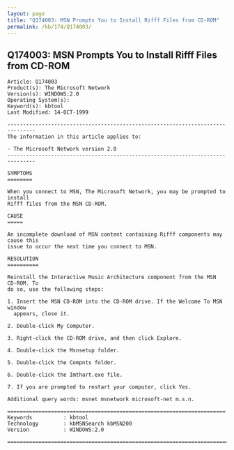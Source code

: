 ```yaml
---
layout: page
title: "Q174003: MSN Prompts You to Install Rifff Files from CD-ROM"
permalink: /kb/174/Q174003/
---
```


## Q174003: MSN Prompts You to Install Rifff Files from CD-ROM

	Article: Q174003
	Product(s): The Microsoft Network
	Version(s): WINDOWS:2.0
	Operating System(s): 
	Keyword(s): kbtool
	Last Modified: 14-OCT-1999
	
	-------------------------------------------------------------------------------
	The information in this article applies to:
	
	- The Microsoft Network version 2.0 
	-------------------------------------------------------------------------------
	
	SYMPTOMS
	========
	
	When you connect to MSN, The Microsoft Network, you may be prompted to install
	Rifff files from the MSN CD-ROM.
	
	CAUSE
	=====
	
	An incomplete download of MSN content containing Rifff components may cause this
	issue to occur the next time you connect to MSN.
	
	RESOLUTION
	==========
	
	Reinstall the Interactive Music Architecture component from the MSN CD-ROM. To
	do so, use the following steps:
	
	1. Insert the MSN CD-ROM into the CD-ROM drive. If the Welcome To MSN window
	  appears, close it.
	
	2. Double-click My Computer.
	
	3. Right-click the CD-ROM drive, and then click Explore.
	
	4. Double-click the Msnsetup folder.
	
	5. Double-click the Compnts folder.
	
	6. Double-click the Imthart.exe file.
	
	7. If you are prompted to restart your computer, click Yes.
	
	Additional query words: msnet msnetwork microsoft-net m.s.n.
	
	======================================================================
	Keywords          : kbtool 
	Technology        : kbMSNSearch kbMSN200
	Version           : WINDOWS:2.0
	
	=============================================================================
	
